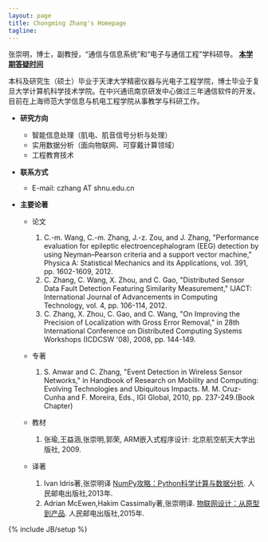 ```yaml
---
layout: page
title: Chongming Zhang's Homepage
tagline: 
---
```

张崇明，博士，副教授，“通信与信息系统”和“电子与通信工程”学科硕导。
[**本学期答疑时间**](http://chongming.github.io/OfficeHours.html)

本科及研究生（硕士）毕业于天津大学精密仪器与光电子工程学院，博士毕业于复旦大学计算机科学技术学院。在中兴通讯南京研发中心做过三年通信软件的开发。目前在上海师范大学信息与机电工程学院从事教学与科研工作。

- **研究方向**
  * 智能信息处理（肌电、肌音信号分析与处理）
  * 实用数据分析（面向物联网、可穿戴计算领域）
  * 工程教育技术

- **联系方式**
  * E-mail: czhang AT shnu.edu.cn

- **主要论著**
  * 论文
     1. C.-m. Wang, C.-m. Zhang, J.-z. Zou, and J. Zhang, "Performance evaluation for epileptic electroencephalogram (EEG) detection by using Neyman–Pearson criteria and a support vector machine," Physica A: Statistical Mechanics and its Applications, vol. 391, pp. 1602-1609, 2012.
     2. C. Zhang, C. Wang, X. Zhou, and C. Gao, "Distributed Sensor Data Fault Detection Featuring Similarity Measurement," IJACT: International Journal of Advancements in Computing Technology, vol. 4, pp. 106-114, 2012.
     3. C. Zhang, X. Zhou, C. Gao, and C. Wang, "On Improving the Precision of Localization with Gross Error Removal," in 28th International Conference on Distributed Computing Systems Workshops (ICDCSW '08), 2008, pp. 144-149.
      
  * 专著  
     1. S. Anwar and C. Zhang, "Event Detection in Wireless Sensor Networks," in Handbook of Research on Mobility and Computing: Evolving Technologies and Ubiquitous Impacts. M. M. Cruz-Cunha and F. Moreira, Eds., IGI Global, 2010, pp. 237-249.(Book Chapter) 
     

  * 教材
    
	 1. 张瑜,王益涵,张崇明,郭荣, ARM嵌入式程序设计: 北京航空航天大学出版社, 2009. 

  * 译著
     1. Ivan Idris著,张崇明译 [NumPy攻略：Python科学计算与数据分析](http://www.ituring.com.cn/book/1183). 人民邮电出版社,2013年.
     2. Adrian McEwen,Hakim Cassimally著,张崇明译. [物联网设计：从原型到产品](http://www.ituring.com.cn/book/1302). 人民邮电出版社,2015年.
 

{% include JB/setup %}




